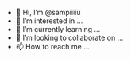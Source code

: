 - 👋 Hi, I’m @sampiiiiu
- 👀 I’m interested in ...
- 🌱 I’m currently learning ...
- 💞️ I’m looking to collaborate on ...
- 📫 How to reach me ...

<!---
wunuit/wunuit is a ✨ special ✨ repository because its `README.md` (this file) appears on your GitHub profile.
You can click the Preview link to take a look at your changes.
--->
